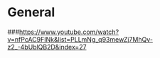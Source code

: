 # General


###https://www.youtube.com/watch?v=nfPcAC9FINk&list=PLLmNg_q93mewZj7MhQv-z2_-4bUblQB2D&index=27
